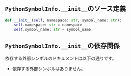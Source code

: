 ## `PythonSymbolInfo.__init__`のソース定義

```python
def __init__(self, namespace: str, symbol_name: str):
    self.namespace: str = namespace
    self.symbol_name: str = symbol_name
```

## `PythonSymbolInfo.__init__`の依存関係

依存する外部シンボルのドキュメントは以下の通りです。

- 依存する外部シンボルはありません。